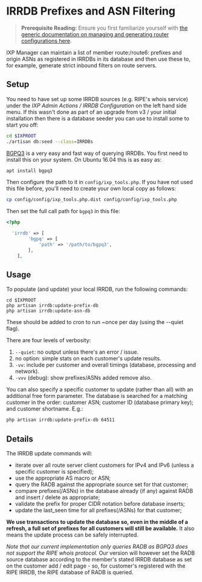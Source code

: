 # IRRDB Prefixes and ASN Filtering

> **Prerequisite Reading:** Ensure you first familiarize yourself with [the generic documentation on managing and generating router configurations here](routers.md).

IXP Manager can maintain a list of member route:/route6: prefixes and origin ASNs as registered in IRRDBs in its database and then use these to, for example, generate strict inbound filters on route servers.

## Setup

You need to have set up some IRRDB sources (e.g. RIPE's whois service) under the *IXP Admin Actions / IRRDB Configuration* on the left hand side menu. If this wasn't done as part of an upgrade from v3 / your initial installation then there is a database seeder you can use to install some to start you off:

```sh
cd $IXPROOT
./artisan db:seed --class=IRRDBs
```

[BGPQ3](https://github.com/snar/bgpq3) is a very easy and fast way of querying IRRDBs. You first need to install this on your system. On Ubuntu 16.04 this is as easy as:

```sh
apt install bgpq3
```

Then configure the path to it in `config/ixp_tools.php`. If you have not used this file before, you'll need to create your own local copy as follows:

```sh
cp config/config/ixp_tools.php.dist config/config/ixp_tools.php
```

Then set the full call path for `bgpq3` in this file:

```php
<?php

  'irrdb' => [
        'bgpq' => [
            'path' => '/path/to/bgpq3',
        ],
    ],
```

## Usage

To populate (and update) your local IRRDB, run the following commands:

```
cd $IXPROOT
php artisan irrdb:update-prefix-db
php artisan irrdb:update-asn-db
```

These should be added to cron to run ~once per day (using the --quiet flag).

There are four levels of verbosity:

1. `--quiet`: no output unless there's an error / issue.
2. no option: simple stats on each customer's update results.
3. `-vv`: include per customer and overall timings (database, processing and network).
4. `-vvv` (debug): show prefixes/ASNs added remove also.

You can also specify a specific customer to update (rather than all) with an additional free form parameter. The database is searched for a matching customer in the order: customer ASN; customer ID (database primary key); and customer shortname. E.g.:

```sh
php artisan irrdb:update-prefix-db 64511
```

## Details

The IRRDB update commands will:

* iterate over all route server client customers for IPv4 and IPv6 (unless a specific customer is specified);
* use the appropriate AS macro or ASN;
* query the RADB against the appropriate source set for that customer;
* compare prefixes(/ASNs) in the database already (if any) against RADB and insert / delete as appropriate;
* validate the prefix for proper CIDR notation before database inserts;
* update the last_seen time for all prefixes(/ASNs) for that customer;

**We use transactions to update the database so, even in the middle of a refresh, a full set of prefixes for all customers will still be available.** It also means the update process can be safely interrupted.

*Note that our current implementation only queries RADB as BGPQ3 does not support the RIPE whois protocol.* Our version will however set the RADB source database according to the member's stated IRRDB database as set on the customer add / edit page - so, for customer's registered with the RIPE IRRDB, the RIPE database of RADB is queried.
